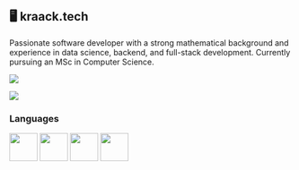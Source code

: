 ## 🖥️ kraack.tech 
  <p>
    Passionate software developer with a strong mathematical background and experience in data science, backend, and full-stack development. Currently pursuing an MSc in Computer Science.
  </p>

![](http://github-readme-streak-stats.herokuapp.com?user=kraack-tech&theme=tokyonight&mode=weekly)

<!--![](https://github-readme-stats.vercel.app/api?username=kraack-tech&show_icons=true&count_private=true&theme=tokyonight&hide=stars)-->

![](https://github-readme-stats.vercel.app/api/top-langs/?username=kraack-tech&layout=compact&show_icons=true&theme=tokyonight)




### Languages
<code><img height="50" src="https://www.vectorlogo.zone/logos/python/python-ar21.svg"></a></code>
<code><img height="50" src="https://www.vectorlogo.zone/logos/javascript/javascript-ar21.svg"></a></code>
<code><img height="50" src="https://upload.wikimedia.org/wikipedia/commons/1/18/ISO_C%2B%2B_Logo.svg"></a></code>
<code><img height="50" src="https://www.vectorlogo.zone/logos/r-project/r-project-icon.svg"></a></code>

<!--
**kris-e2u/kris-e2u** is a ✨ _special_ ✨ repository because its `README.md` (this file) appears on your GitHub profile.

<!--
**kraack-tech/kraack-tech** is a ✨ _special_ ✨ repository because its `README.md` (this file) appears on your GitHub profile.

Here are some ideas to get you started:

- 🔭 I’m currently working on ...
- 🌱 I’m currently learning ...
- 👯 I’m looking to collaborate on ...
- 🤔 I’m looking for help with ...
- 💬 Ask me about ...
- 📫 How to reach me: ...
- 😄 Pronouns: ...
- ⚡ Fun fact: ...
-->
